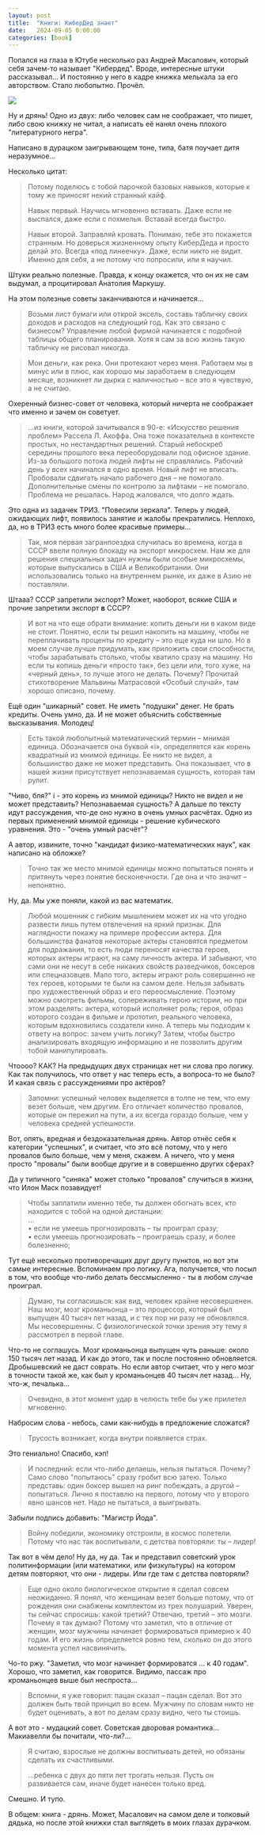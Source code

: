 ```yaml
---
layout: post
title:  "Книги: КиберДед знает"
date:   2024-09-05 0:00:00
categories: [book]
---
```


Попался на глаза в Ютубе несколько раз Андрей Масалович, который себя зачем-то называет "Кибердед". Вроде, интересные штуки рассказывал... И постоянно у него в кадре книжка мелькала за его авторством. Стало любопытно. Прочёл.

![]({{site.url}}/images/cyberded-knows.webp)

Ну и дрянь! Одно из двух: либо человек сам не соображает, что пишет, либо свою книжку не читал, а написать её нанял очень плохого "литературного негра".

Написано в дурацком заигрывающем тоне, типа, батя поучает дитя неразумное...

Несколько цитат:

> Потому поделюсь с тобой парочкой базовых навыков, которые к тому же приносят некий странный кайф.
>
> Навык первый. Научись мгновенно вставать. Даже если не выспался, даже если с похмелья. Вставай всегда быстро.
>
> Навык второй. Заправляй кровать. Понимаю, тебе это покажется странным. Но доверься жизненному опыту КиберДеда и просто делай это. Всегда «под линеечку». Даже, если никто не видит. Именно для себя, а не потому что попросили, или я научил.

Штуки реально полезные. Правда, к концу окажется, что он их не сам выдумал, а процитировал Анатолия Маркушу.

На этом полезные советы заканчиваются и начинается...

> Возьми лист бумаги или открой эксель, составь табличку своих доходов и расходов на следующий год. Как это связано с бизнесом? Управление любой фирмой начинается с подобной таблицы общего планирования. Хотя я сам за всю жизнь такую табличку не рисовал никогда.

> Мои деньги, как река. Они протекают через меня. Работаем мы в минус или в плюс, как хорошо мы заработаем в следующем месяце, возникнет ли дырка с наличностью – все это я чувствую, а не считаю.

Охеренный бизнес-совет от человека, который ничерта не соображает что именно и зачем он советует.

> ...из книги, которой зачитывался в 90-е: «Искусство решения проблем» Рассела Л. Акоффа. Она тоже показательна в контексте простых, но нестандартных решений. Старый небоскреб середины прошлого века переоборудовали под офисное здание. Из-за большого потока людей лифты не справлялись. Рабочий день у всех начинался в одно время. Новый лифт не вписать. Пробовали сдвигать начало рабочего дня – не помогало. Дополнительные смены по контролю за лифтами – не помогало. Проблема не решалась. Народ жаловался, что долго ждать.

Это одна из задачек ТРИЗ. "Повесили зеркала". Теперь у людей, ожидающих лифт, появилось занятие и жалобы прекратились. Неплохо, да, но в ТРИЗ есть много более красивые примеры...

> Так, моя первая загранпоездка случилась во времена, когда в СССР ввели полную блокаду на экспорт микросхем. Нам же для решения специальных задач нужны были особые микросхемы, которые выпускались в США и Великобритании. Они использовались только на внутреннем рынке, их даже в Азию не поставляли.

Штааа? СССР запретили экспорт? Может, наоборот, всякие США и прочие запретили экспорт **в** СССР?

> И вот на что еще обрати внимание: копить деньги ни в каком виде не стоит. Понятно, если ты решил накопить на машину, чтобы не переплачивать проценты по кредиту – это еще куда ни шло. Но в моем случае лучше придумать, как приложить свои способности, чтобы зарабатывать столько, чтобы хватило сразу на машину. Но если ты копишь деньги «просто так», без цели или, того хуже, на «черный день», то лучше этого не делать. Почему? Прочитай стихотворение Мальвины Матрасовой «Особый случай», там хорошо описано, почему.

Ещё один "шикарный" совет. Не иметь "подушки" денег. Не брать кредиты. Очень умно, да. И не может объяснить собственные высказывания. Молодец!

> Есть такой любопытный математический термин – мнимая единица. Обозначается она буквой «i», определяется как корень квадратный из мнимой единицы. Ее никто не видел, а большинство даже не может представить.
> Она показывает, что в нашей жизни присутствует непознаваемая сущность, которая там рулит.

"Чиво, бля?" i - это корень из мнимой единицы? Никто не видел и не может представить? Непознаваемая сущность? А дальше по тексту идут рассуждения, что-де оно нужно в очень умных расчётах. Одно из первых применений мнимой единицы - решение кубического уравнения. Это - "очень умный расчёт"?

А автор, извините, точно "кандидат физико-математических наук", как написано на обложке?

> Точно так же место мнимой единицы можно попытаться понять и притянуть через понятие бесконечности. Где она и что значит – непонятно.

Ну, да. Мы уже поняли, какой из вас математик.

> Любой мошенник с гибким мышлением может их на что угодно развести лишь путем отвлечения на яркий признак. Для наглядности покажу на примере профессии актера. Для большинства фанатов некоторые актеры становятся предметом для подражания, то есть люди переносят качества героев, которых актеры играют, на саму личность актера. И забывают, что сами они не несут в себе никаких свойств разведчиков, боксеров или спецназовцев. Мало того, актеры играют роль совершенно не тех героев, которыми те были на самом деле. Нельзя забывать про художественный образ и его переосмысление. Поэтому можно смотреть фильмы, сопереживать герою истории, но при этом разделять: актера, который исполняет роль; героя, образ которого создан в фильме и прототип, реального человека, которым вдохновились создатели кино. А теперь мы подходим к ответу на вопрос: зачем учить логику? Затем, чтобы быстро анализировать входящую информацию и не позволить другим тобой манипулировать.

Чтоооо? КАК? На предыдущих двух страницах нет ни слова про логику. Как так получилось, что ответ у нас теперь есть, а вопроса-то не было? И какая связь с рассуждениями про актёров?

> Запомни: успешный человек выделяется в толпе не тем, что ему везет больше, чем другим. Его отличает количество провалов, которые он пережил на пути, а их всегда гораздо больше, чем у человека средней успешности.

Вот, опять, вредная и бездоказательная дрянь. Автор отнёс себя к категории "успешных", и считает, что это всё потому, что у него провалов было больше, чем у меня, скажем. А ничего, что у меня просто "провалы" были вообще другие и в совершенно других сферах?

Да у типичного "синяка" может столько "провалов" случиться в жизни, что Илон Маск позавидует!

> Чтобы заплатили именно тебе, ты должен обогнать всех, кто находится с тобой на одной дистанции:<br>
> ...<br>
> • если не умеешь прогнозировать – ты проиграл сразу;<br>
> • если умеешь прогнозировать – проиграешь сразу, и более болезненно;

Тут ещё несколько противоречащих друг другу пунктов, но вот эти самые интересные. Вспоминаем про логику. Ага, получается, что посыл в том, что вообще что-либо делать бессмысленно - ты в любом случае проиграл.

> Думаю, ты согласишься: как вид, человек крайне несовершенен. Наш мозг, мозг кроманьонца – это процессор, который был выпущен 40 тысяч лет назад, и с тех пор ни разу не обновлялся. Мы несовершенны. С физиологической точки зрения эту тему я рассмотрел в первой главе.

Что-то не соглашусь. Мозг кроманьонца выпущен чуть раньше: около 150 тысяч лет назад. И как до этого, так и после постоянно обновляется. Дробышевский не даст соврать. Но если автор считает, что у него мозг в точности такой же, как был у кроманьонцев 40 тысяч лет назад... Ну, что-ж, печалька...

> Очевидно, в этот момент удар в челюсть тебе бы уже прилетел мгновенно.

Набросим слова - небось, сами как-нибудь в предложение сложатся?

> Трусость возникает, когда внутри появляется страх.

Это гениально! Спасибо, кэп!

> И последний: если что-либо делаешь, нельзя пытаться. Почему? Само слово "попытаюсь" сразу гробит всю затею. Только представь: один боксер вышел на ринг побеждать, а другой – попытаться. Лично я поставлю на первого, потому что у второго явно шансов нет. Надо не пытаться, а выигрывать.

Забыли подпись добавить: "Магистр Йода".

> Войну победили, экономику отстроили, в космос полетели. Потому что нас так воспитывали, с детства повторяли: ты – лидер!

Так вот в чём дело! Ну да, ну да. Так и представил советский урок политинформации (или математики, или физкультуры) на котором детям повторяют, что они - лидеры. Или где там с детства повторяли?

> Еще одно около биологическое открытие я сделал совсем неожиданно. Я понял, что женщинам везет больше потому, что от рождения они снабжены комплектом из трех полушарий. Уверен, ты сейчас спросишь: какой третий? Отвечаю, третий – это мозги. Почему я так думаю? Потому что заметил, что в отличие от женщин, мозг мужчины начинает формироваться примерно к 40 годам. И его жизнь определяется ровно тем, сколько он до этого момента успел насвинячить.

Чо-то ржу. "Заметил, что мозг начинает формироватся ... к 40 годам". Хорошо, что заметил, как говорится. Видимо, пассаж про кроманьонцев выше был неспроста...

> Вспомни, я уже говорил: пацан сказал – пацан сделал. Вот это должен быть твой принцип во всем. Мужчину по словам никто не будет оценивать, а вот по делам сразу видно, чего ты стоишь.

А вот это - мудацкий совет. Советская дворовая романтика... Макиавелли бы почитали, что-ли?...

> Я считаю, взрослые не должны воспитывать детей, но обязаны сделать их счастливыми.
>
> ...ребенка с двух до пяти лет трогать нельзя. Пусть он развивается сам, иначе будет нанесен только вред.

Смешно. И тупо.

В общем: книга - дрянь. Может, Масалович на самом деле и толковый дядька, но после этой книжки стал выглядеть в моих глазах дурачком.
